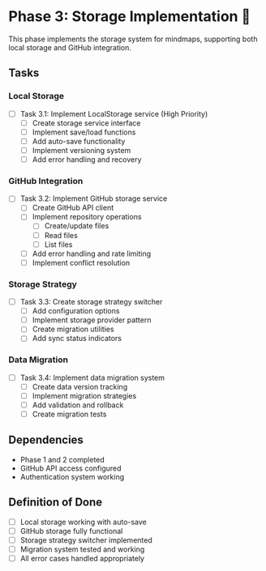 # Phase 3: Storage Implementation 🔴

This phase implements the storage system for mindmaps, supporting both local storage and GitHub integration.

## Tasks

### Local Storage
- [ ] Task 3.1: Implement LocalStorage service (High Priority)
  - [ ] Create storage service interface
  - [ ] Implement save/load functions
  - [ ] Add auto-save functionality
  - [ ] Implement versioning system
  - [ ] Add error handling and recovery

### GitHub Integration
- [ ] Task 3.2: Implement GitHub storage service
  - [ ] Create GitHub API client
  - [ ] Implement repository operations
    - [ ] Create/update files
    - [ ] Read files
    - [ ] List files
  - [ ] Add error handling and rate limiting
  - [ ] Implement conflict resolution

### Storage Strategy
- [ ] Task 3.3: Create storage strategy switcher
  - [ ] Add configuration options
  - [ ] Implement storage provider pattern
  - [ ] Create migration utilities
  - [ ] Add sync status indicators

### Data Migration
- [ ] Task 3.4: Implement data migration system
  - [ ] Create data version tracking
  - [ ] Implement migration strategies
  - [ ] Add validation and rollback
  - [ ] Create migration tests

## Dependencies
- Phase 1 and 2 completed
- GitHub API access configured
- Authentication system working

## Definition of Done
- [ ] Local storage working with auto-save
- [ ] GitHub storage fully functional
- [ ] Storage strategy switcher implemented
- [ ] Migration system tested and working
- [ ] All error cases handled appropriately 